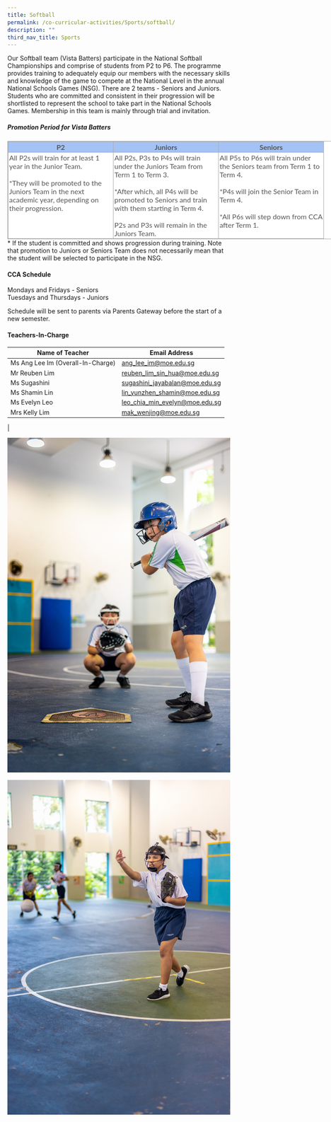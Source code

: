 ```yaml
---
title: Softball
permalink: /co-curricular-activities/Sports/softball/
description: ""
third_nav_title: Sports
---
```


Our Softball team (Vista Batters) participate in the National Softball Championships and comprise of students from P2 to P6. The programme provides training to adequately equip our members with the necessary skills and knowledge of the game to compete at the National Level in the annual National Schools Games (NSG). There are 2 teams - Seniors and Juniors. Students who are committed and consistent in their progression will be shortlisted to represent the school to take part in the National Schools Games. Membership in this team is mainly through trial and invitation.

##### Promotion Period for Vista Batters
<table border="1" width="624" cellspacing="0" cellpadding="0" class="iveo_table ives_tab_simple3" style="margin: 0px; outline: 0px; padding: 0px; border-collapse: collapse; border: 1px solid rgb(170, 170, 170); color: rgb(87, 87, 86); font-family: Lato, sans-serif; font-size: 16px; font-style: normal; font-variant-ligatures: normal; font-variant-caps: normal; font-weight: 400; letter-spacing: normal; orphans: 2; text-align: left; text-transform: none; white-space: normal; widows: 2; word-spacing: 0px; -webkit-text-stroke-width: 0px; background-color: rgb(255, 255, 255); text-decoration-thickness: initial; text-decoration-style: initial; text-decoration-color: initial; width: 910px;"><tbody style="margin: 0px; outline: 0px; padding: 0px;"><tr style="margin: 0px; outline: 0px; padding: 0px; background-color: rgb(164, 194, 244);"><td valign="top" width="208" style="margin: 0px; outline: 0px; padding: 2px; text-align: center; border: 1px solid rgb(170, 170, 170); width: 233px;"><b style="margin: 0px; outline: 0px; padding: 0px;">P2</b></td><td valign="top" width="208" style="margin: 0px; outline: 0px; padding: 2px; text-align: center; border: 1px solid rgb(170, 170, 170); width: 233px;"><b style="margin: 0px; outline: 0px; padding: 0px;">Juniors</b></td><td valign="top" width="208" style="margin: 0px; outline: 0px; padding: 2px; text-align: center; border: 1px solid rgb(170, 170, 170); width: 233px;"><b style="margin: 0px; outline: 0px; padding: 0px;">Seniors</b></td></tr><tr style="margin: 0px; outline: 0px; padding: 0px;"><td valign="top" width="208" style="margin: 0px; outline: 0px; padding: 2px; text-align: left; border: 1px solid rgb(170, 170, 170);">All P2s will train for at least 1 year in the Junior Team.<br style="margin: 0px; outline: 0px; padding: 0px;"><br style="margin: 0px; outline: 0px; padding: 0px;">*They will be promoted to the Juniors Team in the next academic year, depending on their progression.</td><td valign="top" width="208" style="margin: 0px; outline: 0px; padding: 2px; text-align: left; border: 1px solid rgb(170, 170, 170);">All P2s, P3s to P4s will train under the Juniors Team from Term 1 to Term 3.<br style="margin: 0px; outline: 0px; padding: 0px;"><br style="margin: 0px; outline: 0px; padding: 0px;">*After which, all P4s will be promoted to Seniors and train with them starting in Term 4.<br style="margin: 0px; outline: 0px; padding: 0px;"><br style="margin: 0px; outline: 0px; padding: 0px;">P2s and P3s will remain in the Juniors Team.</td><td valign="top" width="208" style="margin: 0px; outline: 0px; padding: 2px; text-align: center; border: 1px solid rgb(170, 170, 170);"><div style="margin: 0px; outline: 0px; padding: 0px; line-height: 19px !important; color: rgb(87, 87, 86); font-family: Lato, sans-serif; font-size: 16px; font-weight: normal; text-align: left;"><span style="margin: 0px; outline: 0px; padding: 0px; background-color: initial;">All P5s to P6s will train under the Seniors team from Term 1 to Term 4.</span></div><div style="margin: 0px; outline: 0px; padding: 0px; line-height: 19px !important; color: rgb(87, 87, 86); font-family: Lato, sans-serif; font-size: 16px; font-weight: normal; text-align: left;"><span style="margin: 0px; outline: 0px; padding: 0px; background-color: initial;"><br style="margin: 0px; outline: 0px; padding: 0px;"></span></div><div style="margin: 0px; outline: 0px; padding: 0px; line-height: 19px !important; color: rgb(87, 87, 86); font-family: Lato, sans-serif; font-size: 16px; font-weight: normal; text-align: left;"><span style="margin: 0px; outline: 0px; padding: 0px; background-color: initial;">*P4s will join the Senior Team in Term 4.</span></div><div style="margin: 0px; outline: 0px; padding: 0px; line-height: 19px !important; color: rgb(87, 87, 86); font-family: Lato, sans-serif; font-size: 16px; font-weight: normal; text-align: left;"><span style="margin: 0px; outline: 0px; padding: 0px; background-color: initial;"><br style="margin: 0px; outline: 0px; padding: 0px;"></span></div><div style="margin: 0px; outline: 0px; padding: 0px; line-height: 19px !important; color: rgb(87, 87, 86); font-family: Lato, sans-serif; font-size: 16px; font-weight: normal; text-align: left;"><span style="margin: 0px; outline: 0px; padding: 0px; background-color: initial;">*All P6s will step down from CCA after Term 1.</span></div></td></tr></tbody></table>
* If the student is committed and shows progression during training. Note that promotion to Juniors or Seniors Team does not necessarily mean that the student will be selected to participate in the NSG.

#### CCA Schedule
Mondays and Fridays - Seniors <br>
Tuesdays and Thursdays - Juniors

Schedule will be sent to parents via Parents Gateway before the start of a new semester.

#### Teachers-In-Charge

| Name of Teacher | Email Address |
|---|---|
| Ms Ang Lee Im (Overall-In-Charge) |[ang_lee_im@moe.edu.sg](mailto:ang_lee_im@moe.edu.sg) |
| Mr Reuben Lim |[reuben_lim_sin_hua@moe.edu.sg](mailto:reuben_lim_sin_hua@moe.edu.sg) |
| Ms Sugashini |[sugashini_jayabalan@moe.edu.sg](mailto:sugashini_jayabalan@moe.edu.sg) |
| Ms Shamin Lin |[lin_yunzhen_shamin@moe.edu.sg](mailto:lin_yunzhen_shamin@moe.edu.sg) |
| Ms Evelyn Leo |[leo_chia_min_evelyn@moe.edu.sg](mailto:leo_chia_min_evelyn@moe.edu.sg) |
| Mrs Kelly Lim  |[mak_wenjing@moe.edu.sg](mailto:mak_wenjing@moe.edu.sg  ) |
|

![](/images/CCA/Sports/softball1.jpg)

![](/images/CCA/Sports/softball2.jpg)